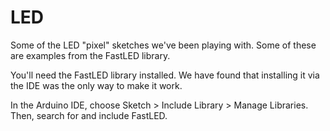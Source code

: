 # LED

Some of the LED "pixel" sketches we've been playing with. Some of these are examples from the FastLED library.

You'll need the FastLED library installed. We have found that installing it via the IDE was the only way to make it work. 

In the Arduino IDE, choose Sketch > Include Library > Manage Libraries. Then, search for and include FastLED.